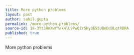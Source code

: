 ```yaml
---
title: More python problems
layout: post
author: sahil.gupta
permalink: /more-python-problems/
source-id: 18-3Yt3HnXwYYak4lU9PwQZrSHyQES5UBnDdDLqtRDRA
published: true
---
```

More python problems

